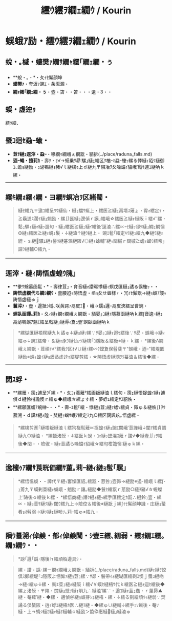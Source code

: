 ﻿---
categories:
- 繝｢繝ｳ繧ｹ繧ｿ繝ｼ
layout: monster
origin:
  class: TODO_Class
  common_en: null
  common_ja: 繧ｳ繧､
  family: null
  order: null
  scientific: null
tag_slugs:
- mizu
- hikari
- seireiju
- raduna-falls
tags:
- 豌ｴ
- 蜈・
- 邊ｾ髴顔坤
- 繝ｩ繝峨ぇ繝翫・貊・
title: 繧ｳ繧ｦ繝ｪ繝ｳ / Kourin
---

# 蜈蛾ｱ励・繧ｳ繧ｦ繝ｪ繝ｳ / Kourin

## 蛻・｡槭・螻樊ｧ繝ｻ繝ｬ繧｢繝ｪ繝・ぅ

* **蛻・｡・*・夂ｲｾ髴顔坤
* **螻樊ｧ**・夸汳ｧ豌ｴ・条沍溷・
* **繝ｬ繧｢繝ｪ繝・ぅ**・壺・笘・・笘・・・遺・3・・

## 蜈・虚迚ｩ
繧ｳ繧､

## 蜃ｺ迴ｾ蝨ｰ蝓・

* **荳ｻ縺ｪ逕滓・蝨ｰ**・喙繝ｩ繝峨ぇ繝翫・貊拆(../place/raduna_falls.md)
* **迺ｰ蠅・擅莉ｶ**・壽ｸ・ｵ√→蟆乗ｻ昴′騾｣縺ｪ繧区ｸ楢ｰｷ蝨ｰ蟶ｯ縲る悸縺ｨ陌ｹ縺御ｺ､蟾ｮ縺励・ｭ泌鴨縺ｮ豬√ｌ縺檎ｩ上ｄ縺九〒隕冶ｦ夂噪蟷ｲ貂峨′鬆ｻ逋ｺ縺吶ｋ縲・

---

## 繧ｷ繝ｫ繧ｨ繝・ヨ繝ｻ螟冶ｦ区緒蜀・

> 縺ｾ繧九〒遨ｺ繧呈ｳｳ縺仙・縺ｮ蟷ｻ蜒上・繧医≧縺ｪ鬲壻ｽ薙ょ・霄ｫ繧定ｦ・≧驫逋ｽ濶ｲ縺ｮ魍励・縲∬匯縺ｮ邊偵ｒ謨｣繧峨☆繧医≧縺ｫ縺阪ｉ繧√″縲・
> 鬆ｭ驛ｨ縺ｫ縺ｯ邇句・縺ｮ繧医≧縺ｪ縺ｲ繧後′逕溘∴縲∝ｰｾ縺ｯ邨ｹ縺ｮ繝ｪ繝懊Φ縺ｮ繧医≧縺ｫ蜆ｪ髮・↓縺溘↑縺ｳ縺上・
> 豌ｴ髱｢繧定ｷｳ縺ｭ繧九◆縺ｳ縺ｫ貔・ｓ縺驤ｴ縺ｮ髻ｳ縺碁涸縺阪√◎縺ｮ蜍輔″縺ｯ闊槭ｒ闊槭≧蟾ｫ螂ｳ繧帝｣諠ｳ縺輔○繧九・

---

## 逕滓・縺ｨ陦悟虚蝗ｳ隗｣

* **豢ｻ蜍墓凾髢・*・壽律荳ｭ・育音縺ｫ譛晞悸縺ｨ螟戊匯縺ｮ譎る俣蟶ｯ・・
* **陦悟虚繝代ち繝ｼ繝ｳ**・壼腰迢ｬ陦悟虚・丞ｮ夂せ蝗樣♀・冗ｲｾ髴翫→縺ｮ蜈ｱ謖ｯ陦悟虚縺ゅｊ
* **鬟滓ｧ**・壼・邊抵ｼ域､咲黄諤ｧ鬲皮ｴ・峨→蠕ｮ邏ｰ鬲皮浹繧呈曹蜿・
* **螟臥函譚｡莉ｶ**・夂ｨ縺ｫ繝ｩ繝峨ぇ繝翫・貊晏｣ｺ縺ｧ隱慕函縺吶ｋ縲∫音逡ｰ縺ｪ鬲泌鴨蜈ｱ魑ｴ繧呈戟縺｣縺溽ｨ夐ｭ壹′螟臥函縺吶ｋ

> *縲瑚匯縺梧楔縺九ｋ譎ゅ↓縺ｮ縺ｿ縲∵ｻ晏｣ｺ縺ｫ迴ｾ繧後∵ｻ昴・蜈峨→縺ｨ繧ゅ↓豌ｴ繧帝・＆縺ｫ豕ｳ縺仙ｧｿ縺檎｢ｺ隱阪＆繧後※縺・ｋ縲・
> *縲後Λ繝峨ぇ繝翫・荳頑ｵ√°繧我ｸ区ｵ√∪縺ｧ縲∽ｸ螳夐俣髫斐〒"蜈峨・迺ｰ"繧堤匱縺励※蜻ｨ蝗ｲ縺ｮ蟆丞虚迚ｩ繧堤剪繧・☆陦悟虚縺瑚ｦｳ蟇溘＆繧後◆縲・

---

## 閭ｽ蜉・

* **縲雁・霈ｪ逋呈ｳ｢縲・*・夊ｺｫ菴薙°繧画叛縺溘ｌ繧句・霈ｪ縺悟捉蝗ｲ縺ｫ逋偵ｄ縺怜柑譫懊ｒ繧ゅ◆繧峨☆縲ょす繧・夢蜉ｴ繧定ｻｽ貂帙・
* **縲願匯蠖ｱ蜿榊ｰ・・*・壽ｰｴ髱｢繧・悸縺ｮ荳ｭ縺ｧ蟋ｿ繧貞・陬ゅ＆縺帙∬ｦｳ蟇溯・ｄ謨ｵ縺ｫ隍・焚縺ｮ蟷ｻ蠖ｱ繧定ｦ九○繧区闘諷玖｡悟虚縲・

> *縲檎剪豕｢縺梧叛縺溘ｌ繧狗椪髢薙∝捉蝗ｲ縺ｮ豌ｴ闕峨′荳譁峨↓闃ｱ繧貞調縺九○縺溘・
> *縲悟渚蟆・↓繧医ｋ蛻・ｺｫ縺ｯ螳滉ｽ薙ｒ謖√◆縺壹∬ｧｦ繧後◆閠・・險俶・縺ｫ荳譎ら噪蟷ｲ貂峨☆繧句柑譫懊′縺ゅｋ縲・

---

## 逾櫁ｩｱ繝ｻ莨晄価繝ｻ菫｡莉ｰ縺ｨ縺ｮ髢｢騾｣

> *縲悟慍蜈・・譚代〒縺ｯ窶懆匯貂｡繧翫・荵咎ｭ壺昴→縺励※遏･繧峨ｌ縲∫･ｭ莠九〒蟆剰亜縺ｫ蜈峨・魍励ｒ讓｡縺励◆鬟ｾ繧翫ｒ荵励○縺ｦ豬√☆蜆蠑上′陦後ｏ繧後ｋ縲・
> *縲悟商縺ｮ譖ｸ縺ｫ縺ｯ縲手匯繧定ｶ翫∴縺鈴ｭ壹・縲∝・縺ｮ荳ｻ縺ｸ縺ｨ閾ｳ繧九上→險倥＆繧後※縺翫ｊ縲∫ｲｾ髴顔坤譏・庄縺ｮ蜑肴ｮｵ髫弱→縺ｿ縺ｪ縺吩ｿ｡莉ｰ繧ゅ≠繧九・

---

## 隕ｳ蟇溯ｨ倬鹸・郁ｨ倬鹸閠・ｼ壹Ξ繧､繝弱・繧ｵ繝ｴ繧｡繝ｩ繝ｳ・・

> *謗｢邏｢譌･隱後ｈ繧頑栢邊具ｼ・

> 縲・譛・譌･縲ー繝ｩ繝峨ぇ繝翫・貊拆(../place/raduna_falls.md)縺ｫ縺ｦ蛟倶ｽ鄭繧堤｢ｺ隱阪よ悃髴ｧ縺ｮ荳ｭ縲∵ｻ昴・鬟帶ｲｫ縺瑚匯繧剃ｽ懊ｊ蜃ｺ縺吶→縺ｨ繧ゅ↓縲・
> 豌ｴ荳ｭ縺ｫ縺阪ｉ繧√￥蟆ｾ縺梧ｻ代ｋ繧医≧縺ｫ迴ｾ繧後◆縲ょ渚蟆・〒隍・焚縺ｮ蟋ｿ縺ｫ隕九∴縺溘′縲∵・遒ｺ縺ｫ荳ｭ蠢・ｒ菫昴▲縺・菴薙′縺・◆縲・
> 逋偵＠縺ｮ蜈芽ｼｪ縺梧・縲・↓繧る剄繧頑ｳｨ縺弱∵焚譎る俣蜑阪・逍ｲ蜉ｴ縺梧ｶ医∴縺ｦ縺・◆縲ゅ∪縺輔↓縲手ｪｿ蜥後・菴ｿ縺・上→蜻ｼ縺ｶ縺ｫ縺ｵ縺輔ｏ縺励＞蟄伜惠縺縺｣縺溘ゅ